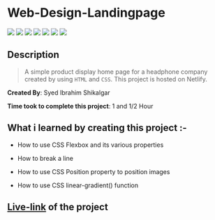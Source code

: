 # Web-Design-Landingpage

![](https://img.shields.io/badge/-HTML-orange)
![](https://img.shields.io/badge/-CSS-green)
![](https://img.shields.io/badge/-MARGIN-yellowgreen)
![](https://img.shields.io/badge/-CSS--FLEXBOX-lightblue)
![](https://img.shields.io/badge/-CSS--POSITION-red)
![](https://img.shields.io/badge/-Padding-blue)
![](https://img.shields.io/badge/-NETLIFY-yellow)

## Description

>A simple product display home page for a headphone company created by using `HTML` and `CSS`. This project is hosted on Netlify.

**Created By**: Syed Ibrahim Shikalgar

**Time took to complete this project**: 1 and 1/2 Hour

## What i learned by creating this project :-

- How to use CSS Flexbox and its various properties

- How to break a line

- How to use CSS Position property to position images

- How to use CSS linear-gradient() function

## [Live-link]() of the project